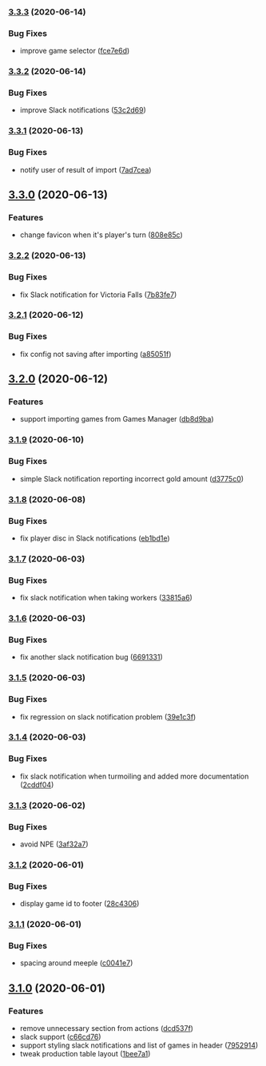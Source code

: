 ### [3.3.3](https://github.com/markwoon/RefinedNations/compare/v3.3.2...v3.3.3) (2020-06-14)


### Bug Fixes

* improve game selector ([fce7e6d](https://github.com/markwoon/RefinedNations/commit/fce7e6dc92f6657679d06d332efcf7c819f79465))

### [3.3.2](https://github.com/markwoon/RefinedNations/compare/v3.3.1...v3.3.2) (2020-06-14)


### Bug Fixes

* improve Slack notifications ([53c2d69](https://github.com/markwoon/RefinedNations/commit/53c2d69aceafd8a9c9ca0f188dd45f25c5690703))

### [3.3.1](https://github.com/markwoon/RefinedNations/compare/v3.3.0...v3.3.1) (2020-06-13)


### Bug Fixes

* notify user of result of import ([7ad7cea](https://github.com/markwoon/RefinedNations/commit/7ad7cead471ac4e068a10feac861f8fb748359b6))

## [3.3.0](https://github.com/markwoon/RefinedNations/compare/v3.2.2...v3.3.0) (2020-06-13)


### Features

* change favicon when it's player's turn ([808e85c](https://github.com/markwoon/RefinedNations/commit/808e85c18061bc16b94ff160d33f828ce0d4dd9c))

### [3.2.2](https://github.com/markwoon/RefinedNations/compare/v3.2.1...v3.2.2) (2020-06-13)


### Bug Fixes

* fix Slack notification for Victoria Falls ([7b83fe7](https://github.com/markwoon/RefinedNations/commit/7b83fe7032365befd6c6b7042df86de4f26813f1))

### [3.2.1](https://github.com/markwoon/RefinedNations/compare/v3.2.0...v3.2.1) (2020-06-12)


### Bug Fixes

* fix config not saving after importing ([a85051f](https://github.com/markwoon/RefinedNations/commit/a85051fe10249913a9503e40f8257e2342e95bff))

## [3.2.0](https://github.com/markwoon/RefinedNations/compare/v3.1.9...v3.2.0) (2020-06-12)


### Features

* support importing games from Games Manager ([db8d9ba](https://github.com/markwoon/RefinedNations/commit/db8d9ba4d883519b3f7f5fed05cd2ba2514b0bc7))

### [3.1.9](https://github.com/markwoon/RefinedNations/compare/v3.1.8...v3.1.9) (2020-06-10)


### Bug Fixes

* simple Slack notification reporting incorrect gold amount ([d3775c0](https://github.com/markwoon/RefinedNations/commit/d3775c096550ad597f94bc576d7989b5b96c6baa))

### [3.1.8](https://github.com/markwoon/RefinedNations/compare/v3.1.7...v3.1.8) (2020-06-08)


### Bug Fixes

* fix player disc in Slack notifications ([eb1bd1e](https://github.com/markwoon/RefinedNations/commit/eb1bd1e03ce8c1b59be2983f7dd3892db1c89b7d))

### [3.1.7](https://github.com/markwoon/RefinedNations/compare/v3.1.6...v3.1.7) (2020-06-03)


### Bug Fixes

* fix slack notification when taking workers ([33815a6](https://github.com/markwoon/RefinedNations/commit/33815a68299452066928757234fcdbc1a20ab84e))

### [3.1.6](https://github.com/markwoon/RefinedNations/compare/v3.1.5...v3.1.6) (2020-06-03)


### Bug Fixes

* fix another slack notification bug ([6691331](https://github.com/markwoon/RefinedNations/commit/66913314bb9bfe47b67b9331e90e1149d5393467))

### [3.1.5](https://github.com/markwoon/RefinedNations/compare/v3.1.4...v3.1.5) (2020-06-03)


### Bug Fixes

* fix regression on slack notification problem ([39e1c3f](https://github.com/markwoon/RefinedNations/commit/39e1c3f63b9bcb92d1043318e297bc8e4c99d868))

### [3.1.4](https://github.com/markwoon/RefinedNations/compare/v3.1.3...v3.1.4) (2020-06-03)


### Bug Fixes

* fix slack notification when turmoiling and added more documentation ([2cddf04](https://github.com/markwoon/RefinedNations/commit/2cddf04120cf559dcd3ae64adbd57f27d6130d72))

### [3.1.3](https://github.com/markwoon/RefinedNations/compare/v3.1.2...v3.1.3) (2020-06-02)


### Bug Fixes

* avoid NPE ([3af32a7](https://github.com/markwoon/RefinedNations/commit/3af32a7fe171b60f3a859ce4fb48ac4eeaa8c98c))

### [3.1.2](https://github.com/markwoon/RefinedNations/compare/v3.1.1...v3.1.2) (2020-06-01)


### Bug Fixes

* display game id to footer ([28c4306](https://github.com/markwoon/RefinedNations/commit/28c430652a052696f1f0b80e18fd5a5acbba1e4d))

### [3.1.1](https://github.com/markwoon/RefinedNations/compare/v3.1.0...v3.1.1) (2020-06-01)


### Bug Fixes

* spacing around meeple ([c0041e7](https://github.com/markwoon/RefinedNations/commit/c0041e7528479225e99de3f93bca9c95651c092a))

## [3.1.0](https://github.com/markwoon/RefinedNations/compare/v3.0.2...v3.1.0) (2020-06-01)


### Features

* remove unnecessary section from actions ([dcd537f](https://github.com/markwoon/RefinedNations/commit/dcd537f6e60ba6538bf16c041d5d4613be9d9339))
* slack support ([c66cd76](https://github.com/markwoon/RefinedNations/commit/c66cd767757f2e5a1a41f84fe9c7e77d5ed21a41))
* support styling slack notifications and list of games in header ([7952914](https://github.com/markwoon/RefinedNations/commit/79529140683396133fd3b26a58474b9dccd2919f))
* tweak production table layout ([1bee7a1](https://github.com/markwoon/RefinedNations/commit/1bee7a1a9c6f7b88bf3c8d378eb03a40a1cfb21c))
